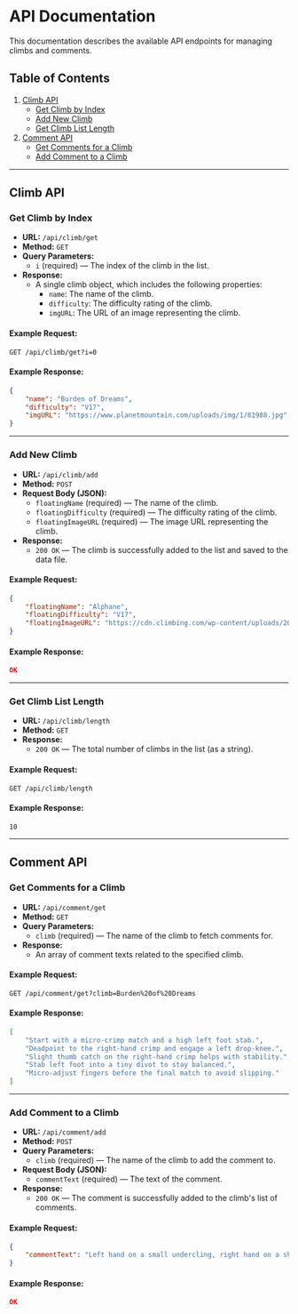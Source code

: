# API Documentation

This documentation describes the available API endpoints for managing climbs and comments.

## Table of Contents

1. [Climb API](#climb-api)
    - [Get Climb by Index](#get-climb-by-index)
    - [Add New Climb](#add-new-climb)
    - [Get Climb List Length](#get-climb-list-length)
2. [Comment API](#comment-api)
    - [Get Comments for a Climb](#get-comments-for-a-climb)
    - [Add Comment to a Climb](#add-comment-to-a-climb)

---

## Climb API

### Get Climb by Index

- **URL:** `/api/climb/get`
- **Method:** `GET`
- **Query Parameters:**
    - `i` (required) — The index of the climb in the list.
- **Response:**
    - A single climb object, which includes the following properties:
        - `name`: The name of the climb.
        - `difficulty`: The difficulty rating of the climb.
        - `imgURL`: The URL of an image representing the climb.

#### Example Request:

```
GET /api/climb/get?i=0
```

#### Example Response:

```json
{
    "name": "Burden of Dreams",
    "difficulty": "V17",
    "imgURL": "https://www.planetmountain.com/uploads/img/1/81988.jpg"
}
```

---

### Add New Climb

- **URL:** `/api/climb/add`
- **Method:** `POST`
- **Request Body (JSON):**
    - `floatingName` (required) — The name of the climb.
    - `floatingDifficulty` (required) — The difficulty rating of the climb.
    - `floatingImageURL` (required) — The image URL representing the climb.
- **Response:**
    - `200 OK` — The climb is successfully added to the list and saved to the data file.

#### Example Request:

```json
{
    "floatingName": "Alphane",
    "floatingDifficulty": "V17",
    "floatingImageURL": "https://cdn.climbing.com/wp-content/uploads/2022/08/Neilson-021822-05775-scaled.jpg?width=730"
}
```

#### Example Response:

```json
OK
```

---

### Get Climb List Length

- **URL:** `/api/climb/length`
- **Method:** `GET`
- **Response:**
    - `200 OK` — The total number of climbs in the list (as a string).

#### Example Request:

```
GET /api/climb/length
```

#### Example Response:

```
10
```

---

## Comment API

### Get Comments for a Climb

- **URL:** `/api/comment/get`
- **Method:** `GET`
- **Query Parameters:**
    - `climb` (required) — The name of the climb to fetch comments for.
- **Response:**
    - An array of comment texts related to the specified climb.

#### Example Request:

```
GET /api/comment/get?climb=Burden%20of%20Dreams
```

#### Example Response:

```json
[
    "Start with a micro-crimp match and a high left foot stab.",
    "Deadpoint to the right-hand crimp and engage a left drop-knee.",
    "Slight thumb catch on the right-hand crimp helps with stability.",
    "Stab left foot into a tiny divot to stay balanced.",
    "Micro-adjust fingers before the final match to avoid slipping."
]
```

---

### Add Comment to a Climb

- **URL:** `/api/comment/add`
- **Method:** `POST`
- **Query Parameters:**
    - `climb` (required) — The name of the climb to add the comment to.
- **Request Body (JSON):**
    - `commentText` (required) — The text of the comment.
- **Response:**
    - `200 OK` — The comment is successfully added to the climb's list of comments.

#### Example Request:

```json
{
    "commentText": "Left hand on a small undercling, right hand on a sharp crimp."
}
```

#### Example Response:

```json
OK
```
